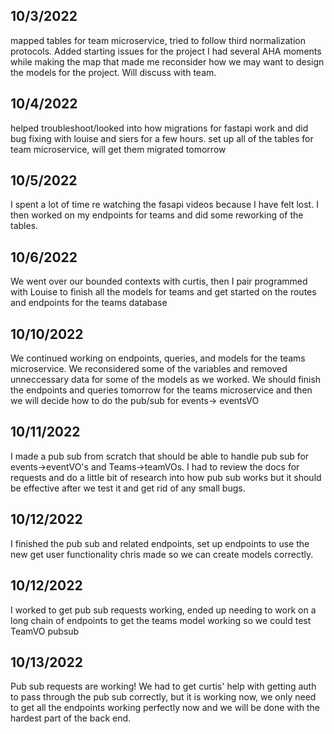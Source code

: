 ## 10/3/2022
mapped tables for team microservice, tried to follow third normalization protocols.
Added starting issues for the project
I had several AHA moments while making the map that made me reconsider how we may want to design the models for the project. Will discuss with team.


## 10/4/2022
helped troubleshoot/looked into how migrations for fastapi work and did bug fixing with louise and siers for a few hours.
set up all of the tables for team microservice, will get them migrated tomorrow

## 10/5/2022
I spent a lot of time re watching the fasapi videos because I have felt lost. I then worked on my endpoints for teams and did some reworking of the tables.

## 10/6/2022
We went over our bounded contexts with curtis, then I pair programmed with Louise to finish all the models for teams and get started on the routes and endpoints for the teams database

## 10/10/2022
We continued working on endpoints, queries, and models for the teams microservice. We reconsidered some of the variables and removed unneccessary data for some of the models as we worked. We should finish the endpoints and queries tomorrow for the teams microservice and then we will decide how to do the pub/sub for events-> eventsVO

## 10/11/2022
I made a pub sub from scratch that should be able to handle pub sub for events->eventVO's and Teams->teamVOs. I had to review the docs for requests and do a little bit of research into how pub sub works but it should be effective after we test it and get rid of any small bugs.

## 10/12/2022
I finished the pub sub and related endpoints, set up endpoints to use the new get user functionality chris made so we can create models correctly. 

## 10/12/2022
I worked to get pub sub requests working, ended up needing to work on a long chain of endpoints to get the teams model working so we could test TeamVO pubsub

## 10/13/2022
Pub sub requests are working! We had to get curtis' help with getting auth to pass through the pub sub correctly, but it is working now, we only need to get all the endpoints working perfectly now and we will be done with the hardest part of the back end.